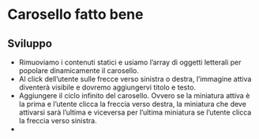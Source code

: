 Carosello fatto bene
===

## Sviluppo
- Rimuoviamo i contenuti statici e usiamo l’array di oggetti letterali per popolare dinamicamente il carosello.
- Al click dell’utente sulle frecce verso sinistra o destra, l’immagine attiva diventerà visibile e dovremo aggiungervi titolo e testo.
- Aggiungere il ciclo infinito del carosello. Ovvero se la miniatura attiva è la prima e l’utente clicca la freccia verso destra, la miniatura che deve attivarsi sarà l’ultima e viceversa per l’ultima miniatura se l’utente clicca la freccia verso sinistra.
-  
